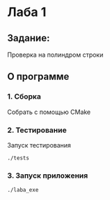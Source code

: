 # Лаба 1
## Задание:
Проверка на полиндром строки
## О программе
### 1. Сборка
Собрать с помощью CMake
### 2. Тестирование
Запуск тестирования
```
./tests
```
### 3. Запуск приложения
```
./laba_exe
```